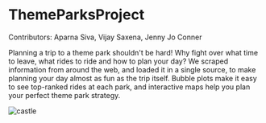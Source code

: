 # ThemeParksProject

Contributors: Aparna Siva, Vijay Saxena, Jenny Jo Conner

Planning a trip to a theme park shouldn't be hard! Why fight over what time to leave, what rides to ride and how to plan your day? We scraped information from around the web, and loaded it in a single source, to make planning your day almost as fun as the trip itself. Bubble plots make it easy to see top-ranked rides at each park, and interactive maps help you plan your perfect theme park strategy.


![castle](https://github.com/jennyswhitelist/ThemeParksProject/blob/master/Sleeping_Beauty_Castle.jpg)
